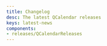 ```yaml
---
title: Changelog
desc: The latest QCalendar releases
keys: latest-news
components:
- releases/QCalendarReleases
---
```


<q-calendar-releases />
